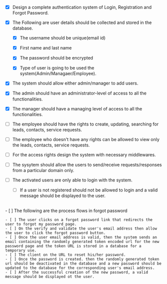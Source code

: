 - [X] Design a complete authentication system of Login, Registration and Forgot Password.

- [X] The Following are user details should be collected and stored in the database.
    - [X] The username should be unique(email id)
    - [X] First name and last name
    - [X] The password should be encrypted
    - [X] Type of user is going to be used the system(Admin/Managaer/Employee).


- [X] The system should allow either admin/manager to add users.

- [X] The admin should have an administrator-level of access to all the functionalities.

- [x] The manager should have a managing level of access to all the functionalities.

- [ ] The employee should have the rights to create, updating, searching for leads, contacts, service requests.

- [ ] The employee who doesn't have any rights can be allowed to view only the leads, contacts, service requests.

- [ ] For the access rights design the system with necessary middlewares.

- [ ] The sysytem should allow the users to send/receive requests/responses from a particular domain only.

- [ ] The activated users are only able to login with the system.
    - [ ] If a user is not registered should not be allowed to login and a valid message should be displayed to the user.
<br/>
- [ ] The following are the process flows in forgot password

    - [ ] The user clicks on a forgot password link that redirects the user to forgot my password page.
    - [ ] On the verify and validate the user's email address then allow the user to click the forgot password button.
    - [ ] Once the user email address is valid, then the system sends an email containing the randomly generated token encoded url for the new password page and the token URL is stored in a database for a temporary use.
    - [ ] The client on the URL to reset his/her password.
    - [ ] Once the password is created. then the randomly generated token url should be deactivated in the database and a new password should be updated to the database for the corresponding user's email address.
    - [ ] After the successful creation of the new password, a valid message should be displayed ot the user.